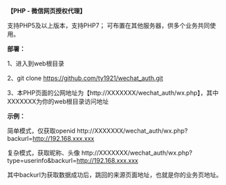 
**【PHP - 微信网页授权代理】**

支持PHP5及以上版本，支持PHP7；
可布置在其他服务器，供多个业务共同使用。

**部署：**

1、进入到web根目录

2、git clone https://github.com/ty1921/wechat_auth.git

3、本PHP页面的公网地址为【http://XXXXXXX/wechat_auth/wx.php】，其中XXXXXXX为你的web根目录访问地址


**示例：**

简单模式，仅获取openid    http://XXXXXXX/wechat_auth/wx.php?backurl=http://192.168.xxx.xxx

复杂模式，获取昵称、头像  http://XXXXXXX/wechat_auth/wx.php?type=userinfo&backurl=http://192.168.xxx.xxx

其中backurl为获取数据成功后，跳回的来源页面地址，也就是你的业务页地址。